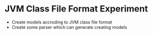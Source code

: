 # JVM Class File Format Experiment

- Create models accroding to JVM class file format
- Create some parser which can generate creating models
